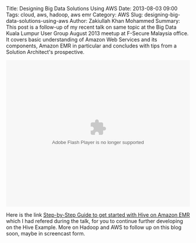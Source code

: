 Title: Designing Big Data Solutions Using AWS
Date: 2013-08-03 09:00
Tags: cloud, aws, hadoop, aws emr
Category: AWS
Slug: designing-big-data-solutions-using-aws
Author: Zakiullah Khan Mohammed
Summary: This post is a follow-up of my recent talk on same topic at the Big Data Kuala Lumpur User Group August 2013 meetup at F-Secure Malaysia office. It covers basic understanding of Amazon Web Services and its components, Amazon EMR in particular and concludes with tips from a Solution Architect's prospective.

<script async class="speakerdeck-embed" data-id="541a1780dcfb0130eb6242f2a6d35442" data-ratio="1.77777777777778" src="//speakerdeck.com/assets/embed.js"></script>

<embed type="application/x-shockwave-flash" src="https://static.googleusercontent.com/external_content/picasaweb.googleusercontent.com/slideshow.swf" width="100%" height="400" flashvars="host=picasaweb.google.com&hl=en_US&feat=flashalbum&RGB=0x000000&feed=https%3A%2F%2Fpicasaweb.google.com%2Fdata%2Ffeed%2Fapi%2Fuser%2F110264619019212538944%2Falbumid%2F5907197101000778225%3Falt%3Drss%26kind%3Dphoto%26hl%3Den_US" pluginspage="http://www.macromedia.com/go/getflashplayer"></embed>

Here is the link [Step-by-Step Guide to get started with Hive on Amazon EMR](http://j.mp/1eoOFxU) which I had refered during the talk, for you to continue further developing on the Hive Example. More on Hadoop and AWS to follow up on this blog soon, maybe in screencast form.
